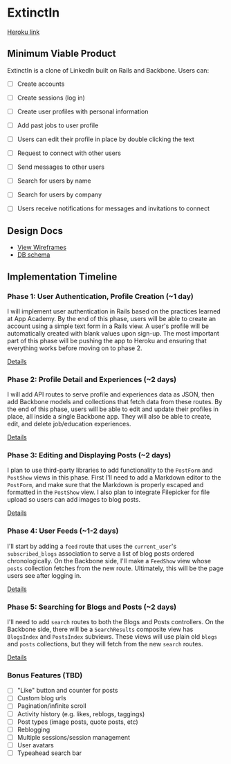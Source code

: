 # ExtinctIn

[Heroku link][heroku]

[heroku]: #fillthisin

## Minimum Viable Product
ExtinctIn is a clone of LinkedIn built on Rails and Backbone. Users can:

- [ ] Create accounts
- [ ] Create sessions (log in)
- [ ] Create user profiles with personal information
- [ ] Add past jobs to user profile
- [ ] Users can edit their profile in place by double clicking the text
- [ ] Request to connect with other users
- [ ] Send messages to other users
- [ ] Search for users by name
- [ ] Search for users by company
- [ ] Users receive notifications for messages and invitations to connect


## Design Docs
* [View Wireframes][views]
* [DB schema][schema]

[views]: ./docs/views.md
[schema]: ./docs/schema.md

## Implementation Timeline

### Phase 1: User Authentication, Profile Creation (~1 day)
I will implement user authentication in Rails based on the practices learned at
App Academy. By the end of this phase, users will be able to create an account using
a simple text form in a Rails view. A user's profile will be automatically created with blank values upon sign-up. The most important part of this phase will
be pushing the app to Heroku and ensuring that everything works before moving on
to phase 2.

[Details][phase-one]

### Phase 2: Profile Detail and Experiences (~2 days)
I will add API routes to serve profile and experiences data as JSON, then add Backbone
models and collections that fetch data from these routes. By the end of this
phase, users will be able to edit and update their profiles in place, all
inside a single Backbone app. They will also be able to create, edit, and delete job/education experiences.

[Details][phase-two]

### Phase 3: Editing and Displaying Posts (~2 days)
I plan to use third-party libraries to add functionality to the `PostForm` and
`PostShow` views in this phase. First I'll need to add a Markdown editor to the
`PostForm`, and make sure that the Markdown is properly escaped and formatted in
the `PostShow` view. I also plan to integrate Filepicker for file upload so
users can add images to blog posts.

[Details][phase-three]

### Phase 4: User Feeds (~1-2 days)
I'll start by adding a `feed` route that uses the `current_user`'s
`subscribed_blogs` association to serve a list of blog posts ordered
chronologically. On the Backbone side, I'll make a `FeedShow` view whose `posts`
collection fetches from the new route.  Ultimately, this will be the page users
see after logging in.

[Details][phase-four]

### Phase 5: Searching for Blogs and Posts (~2 days)
I'll need to add `search` routes to both the Blogs and Posts controllers. On the
Backbone side, there will be a `SearchResults` composite view has `BlogsIndex`
and `PostsIndex` subviews. These views will use plain old `blogs` and `posts`
collections, but they will fetch from the new `search` routes.

[Details][phase-five]

### Bonus Features (TBD)
- [ ] "Like" button and counter for posts
- [ ] Custom blog urls
- [ ] Pagination/infinite scroll
- [ ] Activity history (e.g. likes, reblogs, taggings)
- [ ] Post types (image posts, quote posts, etc)
- [ ] Reblogging
- [ ] Multiple sessions/session management
- [ ] User avatars
- [ ] Typeahead search bar

[phase-one]: ./docs/phases/phase1.md
[phase-two]: ./docs/phases/phase2.md
[phase-three]: ./docs/phases/phase3.md
[phase-four]: ./docs/phases/phase4.md
[phase-five]: ./docs/phases/phase5.md
